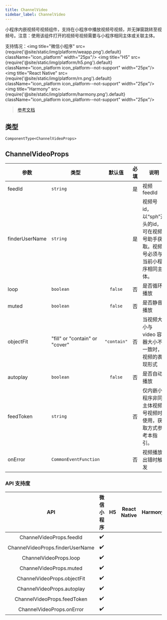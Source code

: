 ```yaml
---
title: ChannelVideo
sidebar_label: ChannelVideo
---
```


小程序内嵌视频号视频组件，支持在小程序中播放视频号视频，并无弹窗跳转至视频号。注意：使用该组件打开的视频号视频需要与小程序相同主体或关联主体。

支持情况：<img title="微信小程序" src={require('@site/static/img/platform/weapp.png').default} className="icon_platform" width="25px"/> <img title="H5" src={require('@site/static/img/platform/h5.png').default} className="icon_platform icon_platform--not-support" width="25px"/> <img title="React Native" src={require('@site/static/img/platform/rn.png').default} className="icon_platform icon_platform--not-support" width="25px"/> <img title="Harmony" src={require('@site/static/img/platform/harmony.png').default} className="icon_platform icon_platform--not-support" width="25px"/>

> [参考文档](https://developers.weixin.qq.com/miniprogram/dev/component/channel-video.html)

## 类型

```tsx
ComponentType<ChannelVideoProps>
```

## ChannelVideoProps

| 参数 | 类型 | 默认值 | 必填 | 说明 |
| --- | --- | :---: | :---: | --- |
| feedId | `string` |  | 是 | 视频 feedId |
| finderUserName | `string` |  | 是 | 视频号 id，以“sph”开头的id，可在视频号助手获取。视频号必须与当前小程序相同主体。 |
| loop | `boolean` | `false` | 否 | 是否循环播放 |
| muted | `boolean` | `false` | 否 | 是否静音播放 |
| objectFit | "fill" or "contain" or "cover" | `"contain"` | 否 | 当视频大小与 video 容器大小不一致时，视频的表现形式 |
| autoplay | `boolean` | `false` | 否 | 是否自动播放 |
| feedToken | `string` |  | 否 | 仅内嵌小程序非同主体视频号视频时使用，获取方式参考本指引。 |
| onError | `CommonEventFunction` |  | 否 | 视频播放出错时触发 |

### API 支持度

| API | 微信小程序 | H5 | React Native | Harmony |
| :---: | :---: | :---: | :---: | :---: |
| ChannelVideoProps.feedId | ✔️ |  |  |  |
| ChannelVideoProps.finderUserName | ✔️ |  |  |  |
| ChannelVideoProps.loop | ✔️ |  |  |  |
| ChannelVideoProps.muted | ✔️ |  |  |  |
| ChannelVideoProps.objectFit | ✔️ |  |  |  |
| ChannelVideoProps.autoplay | ✔️ |  |  |  |
| ChannelVideoProps.feedToken | ✔️ |  |  |  |
| ChannelVideoProps.onError | ✔️ |  |  |  |
